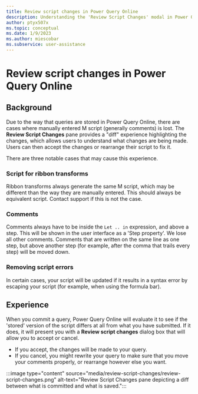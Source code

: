 ```yaml
---
title: Review script changes in Power Query Online
description: Understanding the 'Review Script Changes' modal in Power Query Online
author: ptyx507x
ms.topic: conceptual
ms.date: 1/9/2023
ms.author: miescobar
ms.subservice: user-assistance
---
```



# Review script changes in Power Query Online

## Background

Due to the way that queries are stored in Power Query Online, there are cases where manually entered M script (generally comments) is lost. The **Review Script Changes** pane provides a "diff" experience highlighting the changes, which allows users to understand what changes are being made. Users can then accept the changes or rearrange their script to fix it.

There are three notable cases that may cause this experience.

### Script for ribbon transforms

Ribbon transforms always generate the same M script, which may be different than the way they are manually entered. This should always be equivalent script. Contact support if this is not the case.

### Comments

Comments always have to be inside the ```Let .. in``` expression, and above a step. This will be shown in the user interface as a 'Step property'. We lose all other comments. Comments that are written on the same line as one step, but above another step (for example, after the comma that trails every step) will be moved down.

### Removing script errors

In certain cases, your script will be updated if it results in a syntax error by escaping your script (for example, when using the formula bar).

## Experience

When you commit a query, Power Query Online will evaluate it to see if the 'stored' version of the script differs at all from what you have submitted. If it does, it will present you with a **Review script changes** dialog box that will allow you to accept or cancel.

- If you accept, the changes will be made to your query.
- If you cancel, you might rewrite your query to make sure that you move your comments properly, or rearrange however else you want.

:::image type="content" source="media/review-script-changes/review-script-changes.png" alt-text="Review Script Changes pane depicting a diff between what is committed and what is saved.":::
